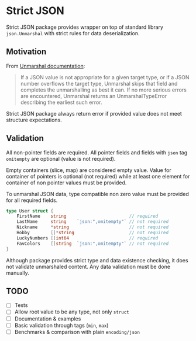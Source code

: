 # Strict JSON

Strict JSON package provides wrapper on top of standard library
`json.Unmarshal` with strict rules for data deserialization.


## Motivation

From [Unmarshal documentation](http://golang.org/pkg/encoding/json/#Unmarshal):

>  If a JSON value is not appropriate for a given target type, or if a JSON
>  number overflows the target type, Unmarshal skips that field and completes
>  the unmarshalling as best it can. If no more serious errors are
>  encountered, Unmarshal returns an UnmarshalTypeError describing the
>  earliest such error.

Strict JSON package always return error if provided value does not meet
structure expectations.


## Validation

All non-pointer fields are required. All pointer fields  and fields with
`json` tag `omitempty` are optional (value is not required).

Empty containers (slice, map) are considered empty value. Value for container
of pointers is optional (not required) while at least one element for
container of non pointer values must be provided.

To unmarshal JSON data, type compatible non zero value must be provided for
all required fields.


```go
type User struct {
    FirstName    string                        // required
    LastName     string    `json:",omitempty"` // not required
    Nickname     *string                       // not required
    Hobby        []*string                     // not required
    LuckyNumbers []int64                       // required
    FavColors    []string  `json:",omitempty"` // not required
}
```

Although package provides strict type and data existence checking, it does not
validate unmarshaled content. Any data validation must be done manually.


## TODO

* [ ] Tests
* [ ] Allow root value to be any type, not only `struct`
* [ ] Documentation & examples
* [ ] Basic validation through tags (`min`, `max`)
* [ ] Benchmarks & comparison with plain `encoding/json`
